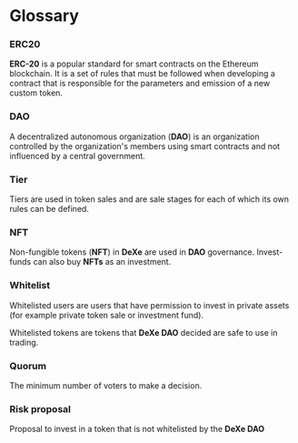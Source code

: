 # Glossary

### ERC20

**ERC-20** is a popular standard for smart contracts on the Ethereum blockchain. It is a set of rules that must be followed when developing a contract that is responsible for the parameters and emission of a new custom token.

### DAO

A decentralized autonomous organization (**DAO**) is an organization controlled by the organization's members using smart contracts and not influenced by a central government. 

### Tier

Tiers are used in token sales and are sale stages for each of which its own rules can be defined.

### NFT

Non-fungible tokens (**NFT**) in **DeXe** are used in **DAO** governance. Invest-funds can also buy **NFTs** as an investment.

### Whitelist

Whitelisted users are users that have permission to invest in private assets (for example private token sale or investment fund). 

Whitelisted tokens are tokens that **DeXe DAO** decided are safe to use in trading.

### Quorum

The minimum number of voters to make a decision.

### Risk proposal

Proposal to invest in a token that is not whitelisted by the **DeXe DAO**